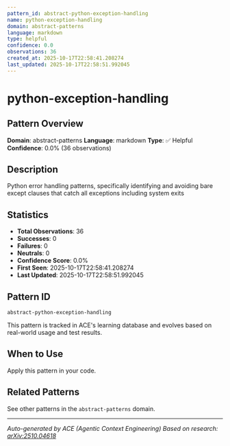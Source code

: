 ```yaml
---
pattern_id: abstract-python-exception-handling
name: python-exception-handling
domain: abstract-patterns
language: markdown
type: helpful
confidence: 0.0
observations: 36
created_at: 2025-10-17T22:58:41.208274
last_updated: 2025-10-17T22:58:51.992045
---
```

# python-exception-handling

## Pattern Overview

**Domain**: abstract-patterns
**Language**: markdown
**Type**: ✅ Helpful
**Confidence**: 0.0% (36 observations)

## Description

Python error handling patterns, specifically identifying and avoiding bare except clauses that catch all exceptions including system exits

## Statistics

- **Total Observations**: 36
- **Successes**: 0
- **Failures**: 0
- **Neutrals**: 0
- **Confidence Score**: 0.0%
- **First Seen**: 2025-10-17T22:58:41.208274
- **Last Updated**: 2025-10-17T22:58:51.992045

## Pattern ID

```
abstract-python-exception-handling
```

This pattern is tracked in ACE's learning database and evolves based on real-world usage and test results.

## When to Use

Apply this pattern in your code.

## Related Patterns

See other patterns in the `abstract-patterns` domain.

---

*Auto-generated by ACE (Agentic Context Engineering)*
*Based on research: [arXiv:2510.04618](https://arxiv.org/abs/2510.04618)*
